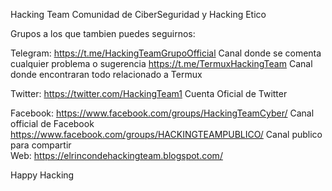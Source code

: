 Hacking Team Comunidad de CiberSeguridad y Hacking Etico 

Grupos a los que tambien puedes seguirnos:

Telegram: 
https://t.me/HackingTeamGrupoOfficial  Canal donde se comenta cualquier problema o sugerencia
https://t.me/TermuxHackingTeam  Canal donde encontraran todo relacionado a Termux

Twitter: 
https://twitter.com/HackingTeam1  Cuenta Oficial de Twitter

Facebook: 
https://www.facebook.com/groups/HackingTeamCyber/  Canal official de Facebook 
https://www.facebook.com/groups/HACKINGTEAMPUBLICO/  Canal publico para compartir                                                                
Web:
https://elrincondehackingteam.blogspot.com/

Happy Hacking 
